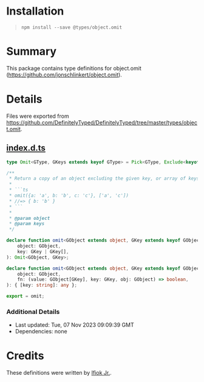 # Installation
> `npm install --save @types/object.omit`

# Summary
This package contains type definitions for object.omit (https://github.com/jonschlinkert/object.omit).

# Details
Files were exported from https://github.com/DefinitelyTyped/DefinitelyTyped/tree/master/types/object.omit.
## [index.d.ts](https://github.com/DefinitelyTyped/DefinitelyTyped/tree/master/types/object.omit/index.d.ts)
````ts
type Omit<GType, GKeys extends keyof GType> = Pick<GType, Exclude<keyof GType, GKeys>>;

/**
 * Return a copy of an object excluding the given key, or array of keys. Also accepts an optional filter function as the last argument."
 *
 * ```ts
 * omit({a: 'a', b: 'b', c: 'c'}, ['a', 'c'])
 * //=> { b: 'b' }
 * ```
 *
 * @param object
 * @param keys
 */

declare function omit<GObject extends object, GKey extends keyof GObject>(
    object: GObject,
    key: GKey | GKey[],
): Omit<GObject, GKey>;

declare function omit<GObject extends object, GKey extends keyof GObject>(
    object: GObject,
    fn: (value: GObject[GKey], key: GKey, obj: GObject) => boolean,
): { [key: string]: any };

export = omit;

````

### Additional Details
 * Last updated: Tue, 07 Nov 2023 09:09:39 GMT
 * Dependencies: none

# Credits
These definitions were written by [Ifiok Jr.](https://github.com/ifiokjr).
